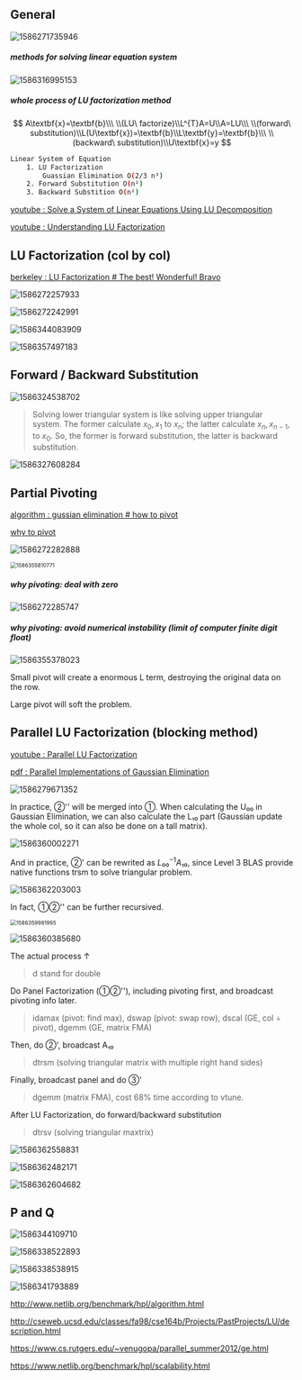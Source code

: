 ## General

![1586271735946](typora-images-assets/1586271735946.png)



##### methods for solving linear equation system

![1586316995153](typora-images-assets/1586316995153.png)

##### whole process of LU factorization method

$$
A\textbf{x}=\textbf{b}\\\ \\(LU\ factorize)\\L^{T}A=U\\A=LU\\\ \\(forward\ substitution)\\L(U\textbf{x})=\textbf{b}\\L\textbf{y}=\textbf{b}\\\ \\(backward\ substitution)\\U\textbf{x}=y
$$



```bash
Linear System of Equation
	1. LU Factorization
		Guassian Elimination O(2/3 n³) 
	2. Forward Substitution O(n²)
	3. Backward Substition O(n²)
```

[youtube : Solve a System of Linear Equations Using LU Decomposition](https://www.youtube.com/watch?v=m3EojSAgIao)

[youtube : Understanding LU Factorization](https://www.youtube.com/watch?v=mQyZ3yLk_RY)



## LU Factorization (col by col)

[berkeley : LU Factorization # The best! Wonderful! Bravo](https://people.eecs.berkeley.edu/~demmel/cs267_Spr14/Lectures/lecture13_densela_2_jwd14_4pp.pdf)



![1586272257933](typora-images-assets/1586272257933.png)

![1586272242991](typora-images-assets/1586272242991.png)

![1586344083909](typora-images-assets/1586344083909.png)



![1586357497183](typora-images-assets/1586357497183.png)







## Forward / Backward Substitution

![1586324538702](typora-images-assets/1586324538702.png)

> Solving lower triangular system is like solving upper triangular system. The former calculate $x_0, x_1$ to $x_n$; the latter calculate $x_n, x_{n-1}$, to $x_0$. So, the former is forward substitution, the latter is backward substitution.

![1586327608284](typora-images-assets/1586327608284.png)



## Partial Pivoting

[algorithm : gussian elimination # how to pivot](https://www.algorithm-archive.org/contents/gaussian_elimination/gaussian_elimination.html)

[why to pivot](https://cs.wmich.edu/elise/courses/cs626/s12/cs6260_presentation_1.pdf)

![1586272282888](typora-images-assets/1586272282888.png)

<img src="typora-images-assets/1586355810771.png" alt="1586355810771" style="zoom:67%;" />

##### why pivoting: deal with zero

![1586272285747](typora-images-assets/1586272285747.png)

##### why pivoting: avoid numerical instability (limit of computer finite digit float)

![1586355378023](typora-images-assets/1586355378023.png)

Small pivot will create a enormous L term, destroying the original data on the row.  

Large pivot will soft the problem.





## Parallel LU Factorization (blocking method)

[youtube : Parallel LU Factorization](https://www.youtube.com/watch?v=E8aBJsC0bY8)

[pdf : Parallel  Implementations  of  Gaussian  Elimination](https://cs.wmich.edu/elise/courses/cs626/s12/cs6260_presentation_1.pdf)

![1586279671352](typora-images-assets/1586279671352.png)

In practice, ②'' will be merged into ①. When calculating the U₀₀ in Gaussian Elimination, we can also calculate the L₁₀ part (Gaussian update the whole col, so it can also be done on a tall matrix).

![1586360002271](typora-images-assets/1586360002271.png)

And in practice, ②' can be rewrited as $L₀₀^{-1}A₁₀$, since Level 3 BLAS provide native functions trsm to solve triangular problem.

![1586362203003](typora-images-assets/1586362203003.png)



In fact, ①②'' can be further recursived.

<img src="typora-images-assets/1586359981995.png" alt="1586359981995" style="zoom:67%;" />



![1586360385680](typora-images-assets/1586360385680.png)

The actual process ↑ 

> d stand for double

Do Panel Factorization (①②''), including pivoting first, and broadcast pivoting info later. 

> idamax (pivot: find max), dswap (pivot: swap row), dscal (GE, col ÷ pivot), dgemm (GE, matrix FMA)

Then, do ②', broadcast A₁₀

> dtrsm (solving triangular matrix with multiple right hand sides)

Finally, broadcast panel and do ③'

> dgemm (matrix FMA), cost 68% time according to vtune.

After LU Factorization, do forward/backward substitution

> dtrsv (solving triangular maxtrix)



![1586362558831](typora-images-assets/1586362558831.png)

![1586362482171](typora-images-assets/1586362482171.png)

![1586362604682](typora-images-assets/1586362604682.png)





## P and Q

![1586344109710](typora-images-assets/1586344109710.png)

![1586338522893](typora-images-assets/1586338522893.png)

![1586338538915](typora-images-assets/1586338538915.png)

![1586341793889](typora-images-assets/1586341793889.png)

http://www.netlib.org/benchmark/hpl/algorithm.html

http://cseweb.ucsd.edu/classes/fa98/cse164b/Projects/PastProjects/LU/description.html

https://www.cs.rutgers.edu/~venugopa/parallel_summer2012/ge.html

https://www.netlib.org/benchmark/hpl/scalability.html
